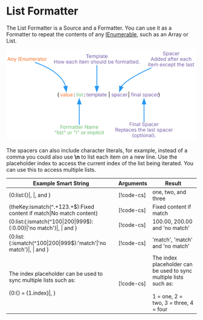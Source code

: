 # List Formatter

The List Formatter is a Source and a Formatter. You can use it as a Formatter to repeat the contents of any [IEnumerable](https://docs.microsoft.com/en-us/dotnet/api/system.collections.ienumerable), such as an Array or List.

![Diagram showing the breakdown of the Smart String and how each part is evaluated.](../images/SmartString-ListFormatterSyntax.dot.svg)

The spacers can also include character literals, for example, instead of a comma you could also use **\n** to list each item on a new line.
Use the placeholder index to access the current index of the list being iterated. You can use this to access multiple lists.

| **Example Smart String**                                                                          | **Arguments**                                                                        | **Result**                                                                                                       |
|---------------------------------------------------------------------------------------------------|--------------------------------------------------------------------------------------|------------------------------------------------------------------------------------------------------------------|
| {0:list:{}\|, \|, and }                                                                           | [!code-cs[](../../DocCodeSamples.Tests/SmartStringSamples.cs#args-list-formatter-1)] | one, two, and three                                                                                              |
| {theKey:ismatch(^.+123.+$):Fixed content if match\|No match content}                              | [!code-cs[](../../DocCodeSamples.Tests/SmartStringSamples.cs#args-list-formatter-2)] | Fixed content if match                                                                                           |
| {0:list:{:ismatch(^100\|200\|999$):{:0.00}\|'no match'}\|, \| and }                               | [!code-cs[](../../DocCodeSamples.Tests/SmartStringSamples.cs#args-list-formatter-3)] | 100.00, 200.00 and 'no match'                                                                                    |
| {0:list:{:ismatch(^100\|200\|999$):'match'\|'no match'}\|, \| and }                               | [!code-cs[](../../DocCodeSamples.Tests/SmartStringSamples.cs#args-list-formatter-3)] | 'match', 'match' and 'no match'                                                                                  |
| The index placeholder can be used to sync multiple lists such as:<br><br>{0:{} = {1.index}\|, } | [!code-cs[](../../DocCodeSamples.Tests/SmartStringSamples.cs#args-list-formatter-4)] | The index placeholder can be used to sync multiple lists such as:<br><br>1 = one, 2 = two, 3 = three, 4 = four |
